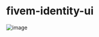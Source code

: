 # fivem-identity-ui

![image](https://github.com/bigdevmarcel/fivem-identity-ui/assets/94230189/7731c2e1-42c9-40df-b36d-29f9e30cdba1)
